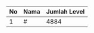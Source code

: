 | No | Nama            | Jumlah Level |
|----|-----------------|--------------|
| 1  | #    |    4884        |
